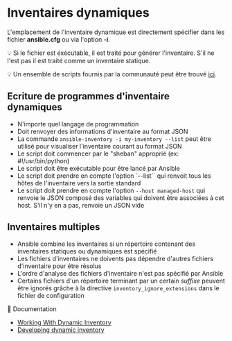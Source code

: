 # Inventaires dynamiques

L'emplacement de l'inventaire dynamique est directement spécifier dans les fichier **ansible.cfg** ou via l'option **-i**.

:bulb: Si le fichier est éxécutable, il est traité pour générer l'inventaire. S'il ne l'est pas il est traité comme un inventaire statique.

:bulb: Un ensemble de scripts fournis par la communauté peut être trouvé [ici](https://github.com/ansible/ansible/tree/devel/contrib/inventory).

## Ecriture de programmes d'inventaire dynamiques

- N'importe quel langage de programmation
- Doit renvoyer des informations d'inventaire au format JSON
- La commande `ansible-inventory -i my-inventory --list` peut être utilisé pour visualiser l'inventaire courant au format JSON
- Le script doit commencer par le "sheban" approprié (ex: #!/usr/bin/python)
- Le script doit être exécutable pour être lancé par Ansible
- Le script doit prendre en compte l'option `--list`` qui renvoit tous les hôtes de l'inventaire vers la sortie standard
- Le script doit prendre en compte l'option `--host managed-host` qui renvoie le JSON composé des variables qui doivent être associées à cet host. S'il n'y en a pas, renvoie un JSON vide

## Inventaires multiples

- Ansible combine les inventaires si un répertoire contenant des inventaires statiques ou dynamiques est spécifié
- Les fichiers d'inventaires ne doivents pas dépendre d'autres fichiers d'inventaire pour être résolus
- L'ordre d'analyse des fichiers d'inventaire n'est pas spécifié par Ansible
- Certains fichiers d'un répertoire terminant par un certain *suffixe* peuvent être ignorés grâche à la directive `inventory_ignore_extensions` dans le fichier de configuration

:notebook: Documentation

- [Working With Dynamic Inventory](https://docs.ansible.com/ansible/2.7/user_guide/intro_dynamic_inventory.html)
- [Developing dynamic inventory](https://docs.ansible.com/ansible/latest/dev_guide/developing_inventory.html)
